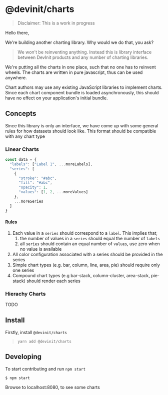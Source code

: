 # @devinit/charts

> Disclaimer: This is a work in progress

Hello there,

We're building another charting library. Why would we do that, you ask? 

> We won't be reinventing anything. Instead this is library interface between DevInit products and any number of charting libraries.

We're putting all the charts in one place, such that no one has to reinvent wheels. The charts are written in pure javascript, thus can be used anywhere.

Chart authors may use any existing JavaScript libraries to implement charts. Since each chart component bundle is loaded asynchronously, this should have no effect on your application's initial bundle.

## Concepts

Since this library is only an interface, we have come up with some general rules for how datasets should look like. This format should be compatible with any chart type

### Linear Charts

```js
const data = {
  "labels": ["Label 1", ...moreLabels], 
  "series": [
    {
      "stroke": "#abc", 
      "fill": "#abc", 
      "opacity": 1, 
      "values": [1, 2, ...moreValues]
    },
    ...moreSeries
  ]
}
```

#### Rules
1. Each value in a `series` should correspond to a `label`. This implies that;
    1. the number of values in a `series` should equal the number of `labels`
    2. all `series` should contain an equal number of `values`, use zero when no value is available
2. All color configuration associated with a series should be provided in the series
3. Simple chart types (e.g. bar, column, line, area, pie) should require only one series
4. Compound chart types (e.g bar-stack, column-cluster, area-stack, pie-stack) should render each series 

### Hierachy Charts

TODO

## Install
Firstly, install `@devinit/charts`

> `yarn add @devinit/charts`

## Developing

To start contributing and run `npm start`

```
$ npm start
```

Browse to localhost:8080, to see some charts

